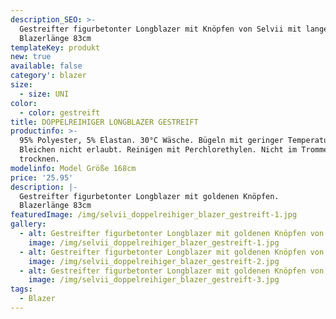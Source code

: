 ```yaml
---
description_SEO: >-
  Gestreifter figurbetonter Longblazer mit Knöpfen von Selvii mit langen Ärmeln.
  Blazerlänge 83cm
templateKey: produkt
new: true
available: false
category': blazer
size:
  - size: UNI
color:
  - color: gestreift
title: DOPPELREIHIGER LONGBLAZER GESTREIFT
productinfo: >-
  95% Polyester, 5% Elastan. 30°C Wäsche. Bügeln mit geringer Temperatur.
  Bleichen nicht erlaubt. Reinigen mit Perchlorethylen. Nicht im Trommeltrockner
  trocknen.
modelinfo: Model Größe 168cm
price: '25.95'
description: |-
  Gestreifter figurbetonter Longblazer mit goldenen Knöpfen.
  Blazerlänge 83cm
featuredImage: /img/selvii_doppelreihiger_blazer_gestreift-1.jpg
gallery:
  - alt: Gestreifter figurbetonter Longblazer mit goldenen Knöpfen von Selvii
    image: /img/selvii_doppelreihiger_blazer_gestreift-1.jpg
  - alt: Gestreifter figurbetonter Longblazer mit goldenen Knöpfen von Selvii
    image: /img/selvii_doppelreihiger_blazer_gestreift-2.jpg
  - alt: Gestreifter figurbetonter Longblazer mit goldenen Knöpfen von Selvii
    image: /img/selvii_doppelreihiger_blazer_gestreift-3.jpg
tags:
  - Blazer
---
```


